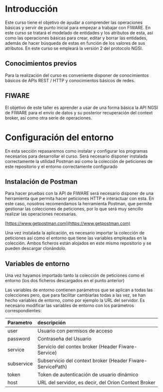 # Introducción

Este curso tiene el objetivo de ayudar a comprender las operaciones básicas y servir de punto inicial para empezar a trabajar con FIWARE. En este curso se tratará el modelado de entidades y los atributos de esta, así como las operaciones básicas para crear, editar y borrar las entidades, además de hacer búsqueda de estas en función de los valores de sus atributos. En este curso se empleará la versión 2 del protocolo NGSI.

## Conocimientos previos

Para la realización del curso es conveniente disponer de conocimientos básicos de APIs REST / HTTP y conocimientos básicos de redes.

## FIWARE

El objetivo de este taller es aprender a usar de una forma básica la API NGSI de FIWARE para el envío de datos y su posterior recuperación del context broker, así como otra serie de operaciones.

# Configuración del entorno

En esta sección repasaremos como instalar y configurar los programas necesarios para desarrollar el curso. Será necesario disponer instalada correctamente la utilidad Postman así como la colección de peticiones de este repositorio y el entorno correctamente configurado

## Instalación de Postman

Para hacer pruebas con la API de FIWARE será necesario disponer de una herramienta que permita hacer peticiones HTTP e interactuar con esta. En este caso, nosotros recomendamos la herramienta Postman, que permite gestionar las colecciones de peticiones, por lo que será muy sencillo realizar las operaciones necesarias.

[https://www.getpostman.com](https://www.getpostman.com)

Una vez instalada la aplicación, es necesario importar la colección de peticiones así como el entorno que tiene las variables empleadas en la colección. Ambos ficheros están alojados en este mismo repositorio y se pueden descargar clonándolo.

## Variables de entorno

Una vez hayamos importado tanto la colección de peticiones como el entorno (los dos ficheros descargados en el punto anterior) 

Las variables de entorno contienen parámetros que se aplican a todas las colecciones pero, que para facilitar cambiarlas todas a las vez, se han hecho variables de entorno, como por ejemplo la URL del servidor. Es necesario modificar las variables de entorno con los parámetros correspondientes:

| Parametro         |descripción   												|
| :-----------------|:--------------											|
| user              | Usuario con permisos de acceso							|
| password          | Contraseña del Usuario 									|
| service   		| Servicio del contex broker (Header Fiware-Service) 		|
| subservice      	| Subservicio del context broker (Header Fiware-ServicePath) |
| token 			| Token de autenticación de usuario dinámico 				|
| host 				| URL del servidor, es decir, del Orion Context Broker 		|



